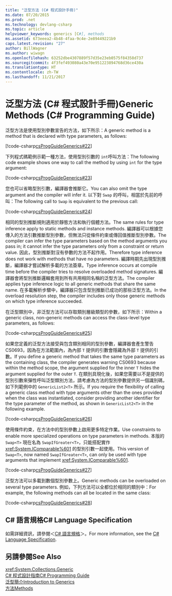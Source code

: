 ```yaml
---
title: "泛型方法 (C# 程式設計手冊)"
ms.date: 07/20/2015
ms.prod: .net
ms.technology: devlang-csharp
ms.topic: article
helpviewer_keywords: generics [C#], methods
ms.assetid: 673eeea2-4b48-4faa-9c4e-2e89449221b9
caps.latest.revision: "27"
author: BillWagner
ms.author: wiwagn
ms.openlocfilehash: 63252dbe4307889f57d35e23eb0575f84358d737
ms.sourcegitcommit: 4f3fef493080a43e70e951223894768d36ce430a
ms.translationtype: HT
ms.contentlocale: zh-TW
ms.lasthandoff: 11/21/2017
---
```

# <a name="generic-methods-c-programming-guide"></a><span data-ttu-id="4511d-102">泛型方法 (C# 程式設計手冊)</span><span class="sxs-lookup"><span data-stu-id="4511d-102">Generic Methods (C# Programming Guide)</span></span>
<span data-ttu-id="4511d-103">泛型方法是使用型別參數宣告的方法，如下所示：</span><span class="sxs-lookup"><span data-stu-id="4511d-103">A generic method is a method that is declared with type parameters, as follows:</span></span>  
  
 [!code-csharp[csProgGuideGenerics#22](../../../csharp/programming-guide/generics/codesnippet/CSharp/generic-methods_1.cs)]  
  
 <span data-ttu-id="4511d-104">下列程式碼範例示範一種方法，使用型別引數的 `int`呼叫方法：</span><span class="sxs-lookup"><span data-stu-id="4511d-104">The following code example shows one way to call the method by using `int` for the type argument:</span></span>  
  
 [!code-csharp[csProgGuideGenerics#23](../../../csharp/programming-guide/generics/codesnippet/CSharp/generic-methods_2.cs)]  
  
 <span data-ttu-id="4511d-105">您也可以省略型別引數，編譯器會推斷它。</span><span class="sxs-lookup"><span data-stu-id="4511d-105">You can also omit the type argument and the compiler will infer it.</span></span> <span data-ttu-id="4511d-106">以下對 `Swap` 的呼叫，相當於先前的呼叫：</span><span class="sxs-lookup"><span data-stu-id="4511d-106">The following call to `Swap` is equivalent to the previous call:</span></span>  
  
 [!code-csharp[csProgGuideGenerics#24](../../../csharp/programming-guide/generics/codesnippet/CSharp/generic-methods_3.cs)]  
  
 <span data-ttu-id="4511d-107">相同的型別推斷規則適用於靜態方法和執行個體方法。</span><span class="sxs-lookup"><span data-stu-id="4511d-107">The same rules for type inference apply to static methods and instance methods.</span></span> <span data-ttu-id="4511d-108">編譯器可以根據您傳入的方法引數推斷型別參數，但無法只從條件約束或傳回值推斷型別參數。</span><span class="sxs-lookup"><span data-stu-id="4511d-108">The compiler can infer the type parameters based on the method arguments you pass in; it cannot infer the type parameters only from a constraint or return value.</span></span> <span data-ttu-id="4511d-109">因此，型別推斷對沒有參數的方法不起作用。</span><span class="sxs-lookup"><span data-stu-id="4511d-109">Therefore type inference does not work with methods that have no parameters.</span></span> <span data-ttu-id="4511d-110">編譯時期先出現型別推斷，編譯器才嘗試解析多載的方法簽章。</span><span class="sxs-lookup"><span data-stu-id="4511d-110">Type inference occurs at compile time before the compiler tries to resolve overloaded method signatures.</span></span> <span data-ttu-id="4511d-111">編譯器會將型別推斷邏輯套用到所有共用相同名稱的泛型方法。</span><span class="sxs-lookup"><span data-stu-id="4511d-111">The compiler applies type inference logic to all generic methods that share the same name.</span></span> <span data-ttu-id="4511d-112">在多載解析步驟中，編譯器只包含型別推斷已成功的那些泛型方法。</span><span class="sxs-lookup"><span data-stu-id="4511d-112">In the overload resolution step, the compiler includes only those generic methods on which type inference succeeded.</span></span>  
  
 <span data-ttu-id="4511d-113">在泛型類別中，非泛型方法可以存取類別層級類型的參數，如下所示：</span><span class="sxs-lookup"><span data-stu-id="4511d-113">Within a generic class, non-generic methods can access the class-level type parameters, as follows:</span></span>  
  
 [!code-csharp[csProgGuideGenerics#25](../../../csharp/programming-guide/generics/codesnippet/CSharp/generic-methods_4.cs)]  
  
 <span data-ttu-id="4511d-114">如果您定義的泛型方法接受與包含類別相同的型別參數，編譯器會產生警告 CS0693，因為在方法範圍內，為內部 `T` 提供的引數會隱藏為外部 `T` 提供的引數。</span><span class="sxs-lookup"><span data-stu-id="4511d-114">If you define a generic method that takes the same type parameters as the containing class, the compiler generates warning CS0693 because within the method scope, the argument supplied for the inner `T` hides the argument supplied for the outer `T`.</span></span> <span data-ttu-id="4511d-115">在類別具現化後，如果您需要以不是提供的型別引數來彈性呼叫泛型類別方法，請考慮為方法的型別參數提供另一個識別碼，如下列範例中的 `GenericList2<T>` 所示。</span><span class="sxs-lookup"><span data-stu-id="4511d-115">If you require the flexibility of calling a generic class method with type arguments other than the ones provided when the class was instantiated, consider providing another identifier for the type parameter of the method, as shown in `GenericList2<T>` in the following example.</span></span>  
  
 [!code-csharp[csProgGuideGenerics#26](../../../csharp/programming-guide/generics/codesnippet/CSharp/generic-methods_5.cs)]  
  
 <span data-ttu-id="4511d-116">使用條件約束，在方法中的型別參數上啟用更多特定作業。</span><span class="sxs-lookup"><span data-stu-id="4511d-116">Use constraints to enable more specialized operations on type parameters in methods.</span></span> <span data-ttu-id="4511d-117">本版的 `Swap<T>` 現在名為 `SwapIfGreater<T>`，只能搭配實作 <xref:System.IComparable%601> 的型別引數一起使用。</span><span class="sxs-lookup"><span data-stu-id="4511d-117">This version of `Swap<T>`, now named `SwapIfGreater<T>`, can only be used with type arguments that implement <xref:System.IComparable%601>.</span></span>  
  
 [!code-csharp[csProgGuideGenerics#27](../../../csharp/programming-guide/generics/codesnippet/CSharp/generic-methods_6.cs)]  
  
 <span data-ttu-id="4511d-118">泛型方法可以多載到數個型別參數上。</span><span class="sxs-lookup"><span data-stu-id="4511d-118">Generic methods can be overloaded on several type parameters.</span></span> <span data-ttu-id="4511d-119">例如，下列方法可以全都位於相同的類別中：</span><span class="sxs-lookup"><span data-stu-id="4511d-119">For example, the following methods can all be located in the same class:</span></span>  
  
 [!code-csharp[csProgGuideGenerics#28](../../../csharp/programming-guide/generics/codesnippet/CSharp/generic-methods_7.cs)]  
  
## <a name="c-language-specification"></a><span data-ttu-id="4511d-120">C# 語言規格</span><span class="sxs-lookup"><span data-stu-id="4511d-120">C# Language Specification</span></span>  
 <span data-ttu-id="4511d-121">如需詳細資訊，請參閱＜[C# 語言規格](../../../csharp/language-reference/language-specification/index.md)＞。</span><span class="sxs-lookup"><span data-stu-id="4511d-121">For more information, see the [C# Language Specification](../../../csharp/language-reference/language-specification/index.md).</span></span>  
  
## <a name="see-also"></a><span data-ttu-id="4511d-122">另請參閱</span><span class="sxs-lookup"><span data-stu-id="4511d-122">See Also</span></span>  
 <xref:System.Collections.Generic>  
 [<span data-ttu-id="4511d-123">C# 程式設計指南</span><span class="sxs-lookup"><span data-stu-id="4511d-123">C# Programming Guide</span></span>](../../../csharp/programming-guide/index.md)  
 [<span data-ttu-id="4511d-124">泛型簡介</span><span class="sxs-lookup"><span data-stu-id="4511d-124">Introduction to Generics</span></span>](../../../csharp/programming-guide/generics/introduction-to-generics.md)  
 [<span data-ttu-id="4511d-125">方法</span><span class="sxs-lookup"><span data-stu-id="4511d-125">Methods</span></span>](../../../csharp/programming-guide/classes-and-structs/methods.md)
